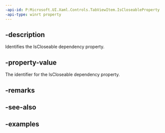 ```yaml
---
-api-id: P:Microsoft.UI.Xaml.Controls.TabViewItem.IsCloseableProperty
-api-type: winrt property
---
```


## -description

Identifies the IsCloseable dependency property.

## -property-value

The identifier for the IsCloseable dependency property.

## -remarks

## -see-also

## -examples

